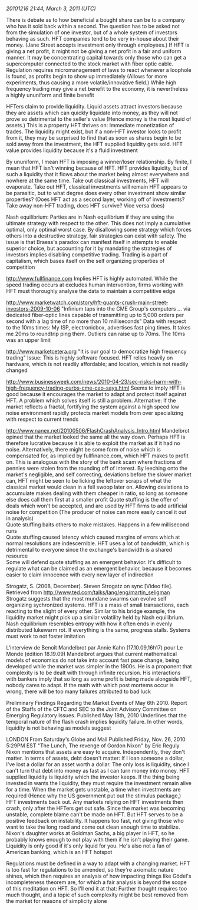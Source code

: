 *20101216 21:44, March 3, 2011 (UTC)*

There is debate as to how beneficial a bought share can be to a company who has it sold back within a second. The question has to be asked not from the simulation of one investor, but of a whole system of investors behaving as such. HFT companies tend to be very in-house about their money. (Jane Street accepts investment only through employees.) If HFT is giving a net profit, it might not be giving a net profit in a fair and uniform manner. It may be concentrating capital towards only those who can get a supercomputer connected to the stock market with fiber optic cable. Regulation requires micromanagement of laws to react whenever a loophole is found, as profits begin to show up immediately (Allows for more experiments, thus causing a more volatile/innovative field.)
While high frequency trading may give a net benefit to the economy, it is nevertheless a highly ununiform and finite benefit

HFTers claim to provide liquidity. Liquid assets attract investors because they are assets which can quickly liquidate into money, as they will not prove so detrimental to the seller's value (Hence money is the most liquid of assets.) This is a property HFT thrives on: Immediate monetization of trades. The liquidity might exist, but if a non-HFT investor looks to profit from it, they may be surprised to find that as soon as shares begin to be sold away from the investment, the HFT supplied liquidity gets sold. HFT value provides liquidity because it's a fluid investment

By ununiform, I mean HFT is imposing a winner/loser relationship. By finite, I mean that HFT isn't winning because of HFT. HFT provides liquidity, but of such a liquidity that it flows about the market being almost everywhere and nowhere at the same time. Take out classical investments, HFT will evaporate. Take out HFT, classical investments will remain
HFT appears to be parasitic, but to what degree does every other investment show similar properties? (Does HFT act as a second layer, working off of investments? Take away non-HFT trading, does HFT survive? Vice versa does)

Nash equilibrium: Parties are in Nash equilibrium if they are using the ultimate strategy with respect to the other. This does not imply a cumulative optimal, only optimal worst case. By disallowing some strategy which forces others into a destructive strategy, fair strategies can exist with safety. The issue is that Braess's paradox can manifest itself in attempts to enable superior choice, but accounting for it by mandating the strategies of investors implies disabling competitive trading. Trading is a part of capitalism, which bases itself on the self organizing properties of competition

http://www.fullfinance.com
Implies HFT is highly automated. While the speed trading occurs at excludes human intervention, firms working with HFT must thoroughly analyse the data to maintain a competitive edge

http://www.marketwatch.com/story/hft-quants-crush-main-street-investors-2009-10-06
"Infinium taps into the CME Group's computers ... via dedicated fiber-optic lines capable of transmitting up to 5,000 orders per second with a lag time of no more than 10 milliseconds"
Data with respect to the 10ms times: My ISP, electronicbox, advertises fast ping times. It takes me 20ms to roundtrip ping them. Outliers can raise up to 70ms. The 10ms was an upper limit

http://www.marketcetera.org
"It is our goal to democratize high frequency trading" Issue: This is highly software focused. HFT relies heavily on hardware, which is not readily affordable; and location, which is not readily changed

http://www.businessweek.com/news/2010-04-23/sec-risks-harm-with-high-frequency-trading-curbs-cme-ceo-says.html
Seems to imply HFT is good because it encourages the market to adapt and protect itself against HFT. A problem which solves itself is still a problem. Alternative: If the market reflects a fractal, fortifying the system against a high speed low noise environment rapidly protects market models from over specializing with respect to current trends

http://www.nanex.net/20100506/FlashCrashAnalysis_Intro.html
Mandelbrot opined that the market looked the same all the way down. Perhaps HFT is therefore lucrative because it is able to exploit the market as if it had no noise. Alternatively, there might be some form of noise which is compensated for, as implied by fullfinance.com, which HFT makes to profit on. This is analogous with the story of the bank scam where fractions of pennies were stolen from the rounding off of interest. By leeching onto the market's negligible, and self correcting, deviations before the slower market can, HFT might be seen to be licking the leftover scraps of what the classical market would clean in a fell swoop later on. Allowing deviations to accumulate makes dealing with them cheaper in ratio, so long as someone else does call them first at a smaller profit
Quote stuffing is the offer of deals which won't be accepted, and are used by HFT firms to add artificial noise for competition (The producer of noise can more easily cancel it out in analysis)
<br>Quote stuffing baits others to make mistakes. Happens in a few millisecond runs
<br>Quote stuffing caused latency which caused margins of errors which at normal resolutions are indescernible. HFT uses a lot of bandwidth, which is detrimental to everyone since the exchange's bandwidth is a shared resource
<br>Some will defend quote stuffing as an emergent behavior. It's difficult to regulate what can be claimed as an emergent behavior, because it becomes easier to claim innocence with every new layer of indirection

Strogatz, S. (2008, December). Steven Strogatz on sync [Video file]. Retrieved from http://www.ted.com/talks/lang/eng/martin_seligman
Strogatz suggests that the most mundane swarms can evolve self organizing sychronized systems. HFT is a mass of small transactions, each reacting to the slight of every other. Similar to his bridge example, the liquidity market might pick up a similar volatility held by Nash equilibrium. Nash equilibrium resembles entropy with how it often ends in evenly distributed lukewarm rot. If everything is the same, progress stalls. Systems must work to not foster imitation

L'interview de Benoît Mandelbrot par Annie Kahn (17.10.09,16h17) pour Le Monde (édition 18.19.09)
Mandelbrot argues that current mathematical models of economics do not take into account fast pace change, being developed while the market was simpler in the 1900s. He is a proponent that complexity is to be dealt with through infinite recursion. His interactions with bankers imply that so long as some profit is being made alongside HFT, nobody cares to adapt. If the math with which post mortems occur is wrong, there will be too many failures attributed to bad luck

Preliminary Findings Regarding the Market Events of May 6th 2010. Report of the Staffs of the CFTC and SEC to the Joint Advisory Committee on Emerging Regulatory Issues. Published May 18th, 2010
Underlines that the temporal nature of the flash crash implies liquidity failure. In other words, liquidity is not behaving as models suggest

LONDON From Saturday's Globe and Mail Published Friday, Nov. 26, 2010 5:29PM EST "The Lunch, The revenge of Gordon Nixon" by Eric Reguly
Nixon mentions that assets are easy to acquire. Independently, they don't matter. In terms of assets, debt doesn't matter: If I loan someone a dollar, I've lost a dollar for an asset worth a dollar. The only loss is liquidity, since I can't turn that debt into money as fast as I can turn money into money. HFT supplied liquidity is liquidity which the investor keeps. If the thing being invested in wants the liquidity, they must require the investment remain alive for a time. When the market gets unstable, a time when investments are required (Hence why the US government put out the stimulus package,) HFT investments back out. Any markets relying on HFT investments then crash, only after the HFTers get out safe. Since the market was becoming unstable, complete blame can't be made on HFT. But HFT serves to be a positive feedback on instability. It happens too fast, not giving those who want to take the long road and come out clean enough time to stabilize. Nixon's daughter works at Goldman Sachs, a big player in HFT, so he probably knows enough to not play with them if he isn't playing their game. Liquidity is only good if it's only liquid for you. He's also not a fan of American banking, which is an HFT hotspot

Regulations must be defined in a way to adapt with a changing market. HFT is too fast for regulations to be amended, so they're axiomatic nature shines, which then requires an analysis of how impacting things like Gödel's incompleteness theorem are, for which a fair analysis is beyond the scope of this meditation on HFT. So I'll end it at that: Further thought requires too much thought, and a topic of such complexity might be best removed from the market for reasons of simplicity alone


